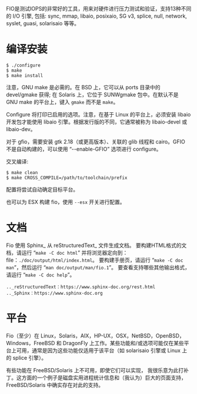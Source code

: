 
FIO是测试IOPS的非常好的工具，用来对硬件进行压力测试和验证，支持13种不同的 I/O 引擎, 包括: sync, mmap, libaio, posixaio, SG v3, splice, null, network, syslet, guasi, solarisaio 等等。 

# 编译安装

```
$ ./configure
$ make
$ make install
```

注意，GNU make 是必需的。在 BSD 上，它可以从 ports 目录中的 devel/gmake 获得; 在 Solaris 上，它位于 SUNWgmake 包中。在默认不是 GNU make 的平台上，键入 `gmake` 而不是 `make`。

Configure 将打印已启用的选项。注意，在基于 Linux 的平台上，必须安装 libaio 开发包才能使用 libaio 引擎。根据发行版的不同，它通常被称为 libaio-devel 或 libaio-dev。

对于 gfio，需要安装 gtk 2.18（或更高版本）、关联的 glib 线程和 cairo。GFIO 不是自动构建的，可以使用 “--enable-GFIO” 选项进行 configure。

交叉编译:

```
$ make clean
$ make CROSS_COMPILE=/path/to/toolchain/prefix
```

配置将尝试自动确定目标平台。

也可以为 ESX 构建 fio，使用 `--esx` 开关进行配置。

# 文档

Fio 使用 Sphinx_ 从 reStructuredText_ 文件生成文档。 要构建HTML格式的文档，请运行 “`make -C doc html`” 并将浏览器定向到：file：`./doc/output/html/index.html`。 要构建手册页，请运行 “`make -C doc man`”，然后运行 “`man doc/output/man/fio.1`”。 要查看支持哪些其他输出格式，请运行 “`make -C doc help`”。   

```
.._reStructuredText：https://www.sphinx-doc.org/rest.html
.._Sphinx：https://www.sphinx-doc.org
```

# 平台

Fio（至少）在 Linux，Solaris，AIX，HP-UX，OSX，NetBSD，OpenBSD，Windows，FreeBSD 和 DragonFly 上工作。某些功能和/或选项可能仅在某些平台上可用，通常是因为这些功能仅适用于该平台（如 solarisaio 引擎或 Linux 上的 splice 引擎）。

有些功能在 FreeBSD/Solaris 上不可用，即使它们可以实现， 我很乐意为此打补丁。这方面的一个例子是磁盘实用进程统计信息和（我认为）巨大的页面支持，FreeBSD/Solaris 中确实存在对此的支持。



